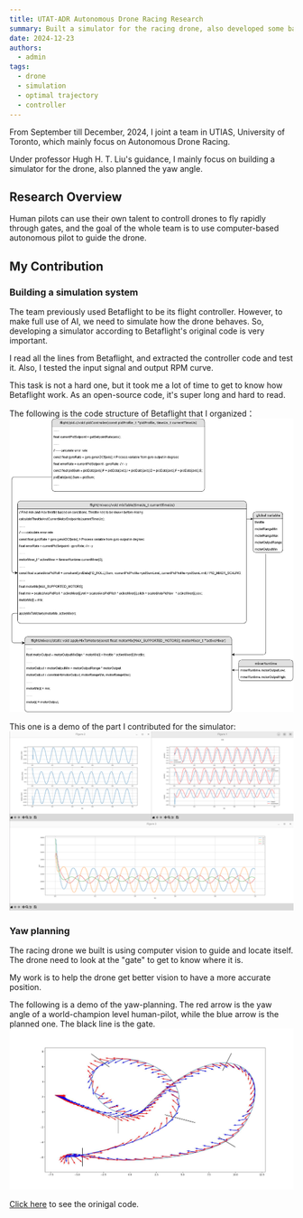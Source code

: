 ```yaml
---
title: UTAT-ADR Autonomous Drone Racing Research
summary: Built a simulator for the racing drone, also developed some basic algorithm for yaw-planning.
date: 2024-12-23
authors:
  - admin
tags:
  - drone
  - simulation
  - optimal trajectory
  - controller
---
```


From September till December, 2024, I joint a team in UTIAS, University of Toronto, which mainly focus on Autonomous Drone Racing.

Under professor Hugh H. T. Liu's guidance, I mainly focus on building a simulator for the drone, also planned the yaw angle.

## Research Overview
Human pilots can use their own talent to controll drones to fly rapidly through gates, and the goal of the whole team is to use computer-based autonomous pilot to guide the drone.

## My Contribution
### Building a simulation system
The team previously used Betaflight to be its flight controller. However, to make full use of AI, we need to simulate how the drone behaves. So, developing a simulator according to Betaflight's original code is very important.

I read all the lines from Betaflight, and extracted the controller code and test it. Also, I tested the input signal and output RPM curve.

This task is not a hard one, but it took me a lot of time to get to know how Betaflight work. As an open-source code, it's super long and hard to read.

The following is the code structure of Betaflight that I organized：
![Structure of Betaflight](controller_structure.png)

This one is a demo of the part I contributed for the simulator:
![controller demo](sim.png)

### Yaw planning
The racing drone we built is using computer vision to guide and locate itself. The drone need to look at the "gate" to get to know where it is.

My work is to help the drone get better vision to have a more accurate position.

The following is a demo of the yaw-planning. The red arrow is the yaw angle of a world-champion level human-pilot, while the blue arrow is the planned one. The black line is the gate.
![Yaw planning demo](yaw_planning.jpeg)

[Click here](https://github.com/Zilin-Chen-22/Yaw_Planning) to see the orinigal code.